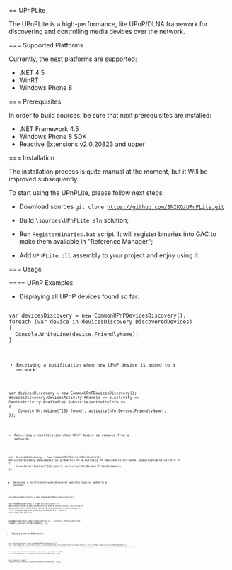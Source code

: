 == UPnPLite

The UPnPLite is a high-performance, lite UPnP/DLNA framework for discovering and controlling media devices over the network. 

=== Supported Platforms

Currently, the next platforms are supported:
* .NET 4.5
* WinRT
* Windows Phone 8

=== Prerequisites:

In order to build sources, be sure that next prerequisites are installed:

* .NET Framework 4.5
* Windows Phone 8 SDK
* Reactive Extensions v2.0.20823 and upper

=== Installation

The installation process is quite manual at the moment, but it Will be improved subsequently.

To start using the UPnPLite, please follow next steps:

* Download sources 
<code>git clone https://github.com/SNIKO/UPnPLite.git</code>

* Build <code>\sources\UPnPLite.sln</code> solution;

* Run <code>RegisterBinaries.bat</code> script. It will register binaries into GAC to make them available in "Reference Manager";

* Add <code>UPnPLite.dll</code> assembly to your project and enjoy using it.

=== Usage

==== UPnP Examples

* Displaying all UPnP devices found so far:

<code>
var devicesDiscovery = new CommonUPnPDevicesDiscovery();
foreach (var device in devicesDiscovery.DiscoveredDevices)
{
  Console.WriteLine(device.FriendlyName);
}
<code/>

* Receiving a notification when new UPnP device is added to a network:

<code>
var devicesDiscovery = new CommonUPnPDevicesDiscovery();
devicesDiscovery.DevicesActivity.Where(e => e.Activity == DeviceActivity.Available).Subscribe(activityInfo =>
{
	Console.WriteLine("{0} found", activityInfo.Device.FriendlyName);
});
<code/>

* Receiving a notification when UPnP device is removed from a network:

<code>
var devicesDiscovery = new CommonUPnPDevicesDiscovery();
devicesDiscovery.DevicesActivity.Where(e => e.Activity == DeviceActivity.Gone).Subscribe(activityInfo =>
{
	Console.WriteLine("{0} gone", activityInfo.Device.FriendlyName);
});
<code/>

* Receiving a notification when device of specific type is added to a network:

<code>
var devicesDiscovery = new CommonUPnPDevicesDiscovery();

var newMediaServers = from activityInfo in devicesDiscovery.DevicesActivity
					  where activityInfo.Activity == DeviceActivity.Available && activityInfo.Device.DeviceType == "urn:schemas-upnp-org:device:MediaServer"
					  select activityInfo.Device;

newMediaServers.Subscribe(server => 
{
	Console.WriteLine("{0} found", server.FriendlyName);
});
<code/>

* Invoking action on UPnP service:

<code>
var devicesDiscovery = new CommonUPnPDevicesDiscovery();
var rendererDevice = devicesDiscovery.DiscoveredDevices.FirstOrDefault(d => d.DeviceType == "urn:schemas-upnp-org:device:MediaRenderer");
var renderingControlService = rendererDevice.Services.FirstOrDefault(service => service.ServiceType == "urn:upnp-org:serviceId:RenderingControl");
			
var args = new Dictionary<string, object>();
args["InstanceID"] = 0;
args["Channel"] = "Master";
args["DesiredVolume"] = 80;

var response = await renderingControlService.InvokeActionAsync("SetVolume", args);
<code/>
